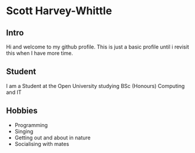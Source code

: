 # Scott Harvey-Whittle

## Intro
Hi and welcome to my github profile. This is just a basic profile until i revisit this when I have more time. 

## Student
I am a Student at the Open University studying BSc (Honours) Computing and IT

## Hobbies
- Programming
- Singing
- Getting out and about in nature
- Socialising with mates
